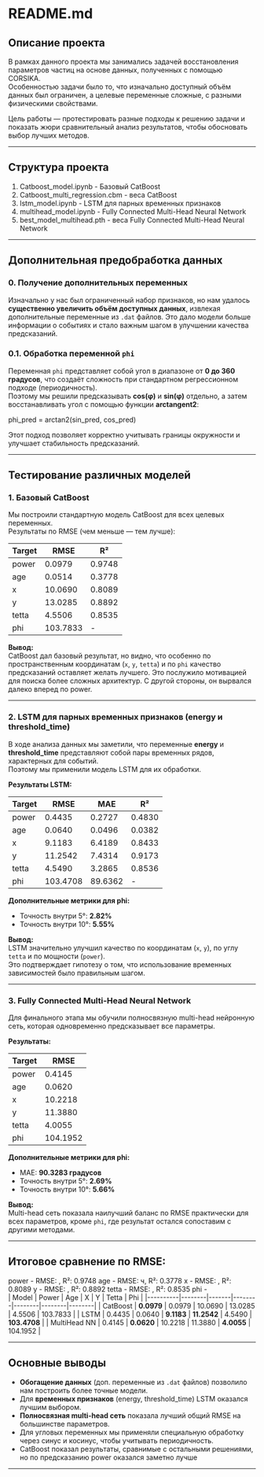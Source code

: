 # README.md

## Описание проекта

В рамках данного проекта мы занимались задачей восстановления параметров частиц на основе данных, полученных с помощью CORSIKA.   
Особенностью задачи было то, что изначально доступный объём данных был ограничен, а целевые переменные сложные, с разными физическими свойствами.  

Цель работы — протестировать разные подходы к решению задачи и показать жюри сравнительный анализ результатов, чтобы обосновать выбор лучших методов.

---

## Структура проекта

1. Catboost_model.ipynb - Базовый CatBoost
2. Catboost_multi_regression.cbm - веса CatBoost
3. lstm_model.ipynb - LSTM для парных временных признаков
4. multihead_model.ipynb - Fully Connected Multi-Head Neural Network
5. best_model_multihead.pth - веса Fully Connected Multi-Head Neural Network

---

## Дополнительная предобработка данных

### 0. Получение дополнительных переменных

Изначально у нас был ограниченный набор признаков, но нам удалось **существенно увеличить объём доступных данных**, извлекая дополнительные переменные из `.dat` файлов. Это дало модели больше информации о событиях и стало важным шагом в улучшении качества предсказаний.

### 0.1. Обработка переменной `phi`

Переменная `phi` представляет собой угол в диапазоне от **0 до 360 градусов**, что создаёт сложность при стандартном регрессионном подходе (периодичность).  
Поэтому мы решили предсказывать **cos(φ)** и **sin(φ)** отдельно, а затем восстанавливать угол с помощью функции **arctangent2**:

phi_pred = arctan2(sin_pred, cos_pred)


Этот подход позволяет корректно учитывать границы окружности и улучшает стабильность предсказаний.

---

## Тестирование различных моделей

### 1. Базовый CatBoost

Мы построили стандартную модель CatBoost для всех целевых переменных.  
Результаты по RMSE (чем меньше — тем лучше):

| Target  | RMSE   | R²     |
|----------|--------|--------|
| power    | 0.0979 | 0.9748 |
| age      | 0.0514 | 0.3778 |
| x        | 10.0690| 0.8089 |
| y        | 13.0285| 0.8892 |
| tetta    | 4.5506| 0.8535|
| phi      | 103.7833 | - |

**Вывод:**  
CatBoost дал базовый результат, но видно, что особенно по пространственным координатам (`x`, `y`, `tetta`) и по `phi` качество предсказаний оставляет желать лучшего. Это послужило мотивацией для поиска более сложных архитектур. С другой стороны, он вырвался далеко вперед по power.

---

### 2. LSTM для парных временных признаков (energy и threshold_time)

В ходе анализа данных мы заметили, что переменные **energy** и **threshold_time** представляют собой пары временных рядов, характерных для событий.  
Поэтому мы применили модель LSTM для их обработки.

**Результаты LSTM:**

| Target  | RMSE   | MAE   | R²    |
|----------|--------|-------|-------|
| power    | 0.4435 | 0.2727 | 0.4830 |
| age      | 0.0640 | 0.0496 | 0.0382 |
| x        | 9.1183 | 6.4189 | 0.8433 |
| y        | 11.2542| 7.4314 | 0.9173 |
| tetta    | 4.5490 | 3.2865 | 0.8536 |
| phi      | 103.4708 | 89.6362 | - |

**Дополнительные метрики для phi:**

- Точность внутри 5°: **2.82%**
- Точность внутри 10°: **5.55%**

**Вывод:**  
LSTM значительно улучшил качество по координатам (`x`, `y`), по углу `tetta` и по мощности (`power`).  
Это подтверждает гипотезу о том, что использование временных зависимостей было правильным шагом.

---

### 3. Fully Connected Multi-Head Neural Network

Для финального этапа мы обучили полносвязную multi-head нейронную сеть, которая одновременно предсказывает все параметры.

**Результаты:**

| Target  | RMSE   |
|----------|--------|
| power    | 0.4145 |
| age      | 0.0620 |
| x        | 10.2218|
| y        | 11.3880|
| tetta    | 4.0055 |
| phi      | 104.1952 |

**Дополнительные метрики для phi:**

- MAE: **90.3283 градусов**
- Точность внутри 5°: **2.69%**
- Точность внутри 10°: **5.66%**

**Вывод:**  
Multi-head сеть показала наилучший баланс по RMSE практически для всех параметров, кроме `phi`, где результат остался сопоставим с другими методами.

---

## Итоговое сравнение по RMSE:
power - RMSE: , R²: 0.9748
age - RMSE: ч, R²: 0.3778
x - RMSE: , R²: 0.8089
y - RMSE: , R²: 0.8892
tetta - RMSE: , R²: 0.8535
phi -  
| Model   | Power | Age  | X      | Y      | Tetta  | Phi   |
|----------|--------|-------|--------|--------|--------|--------|
| CatBoost | **0.0979** | 0.0979 | 10.0690 | 13.0285 | 4.5506 | 103.7833 |
| LSTM     | 0.4435 | 0.0640 | **9.1183** | **11.2542** | 4.5490 | **103.4708** |
| MultiHead NN | 0.4145 | **0.0620** | 10.2218 | 11.3880 | **4.0055** | 104.1952 |

---

## Основные выводы

- **Обогащение данных** (доп. переменные из `.dat` файлов) позволило нам построить более точные модели.
- Для **временных признаков** (energy, threshold_time) LSTM оказался лучшим выбором.
- **Полносвязная multi-head сеть** показала лучший общий RMSE на большинстве параметров.
- Для угловых переменных мы применяли специальную обработку через синус и косинус, чтобы учитывать периодичность.
- CatBoost показал результаты, сравнимые с остальными решениями, но по предсказанию power оказался заметно лучше
---
